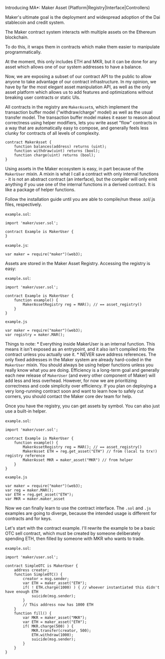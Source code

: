 Introducing MA*:  Maker Asset (Platform|Registry|Interface|Controllers)


Maker's ultimate goal is the deployment and widespread adoption of the Dai stablecoin and credit system.

The Maker contract system interacts with multiple assets on the Ethereum blockchain.

To do this, it wraps them in contracts which make them easier to manipulate programmatically.

At the moment, this only includes ETH and MKR, but it can be done for any asset which allows one of our system addresses to have
a balance. 

Now, we are exposing a subset of our contract API to the public to allow anyone to take advantage of our
contract infrastructure. In my opinion, we have by far the most elegant asset manipulation API, as well
as the only asset platform which allows us to add features and optimizations without breaking user
contracts or static UIs.

All contracts in the registry are `MakerAsset`s, which implement the transaction buffer
model ("withdraw/charge" model) as well as the usual transfer model. The transaction buffer model makes
it easer to reason about correctness using helper modifiers, lets you write asset "flow" contracts in a
way that are automatically easy to compose, and generally feels less clunky for contracts of all levels
of complexity.


    contract MakerAsset {
        function balances(address) returns (uint);
        function withdraw(uint) returns (bool);
        function charge(uint) returns (bool);
    }



Using assets in the Maker ecosystem is easy, in part because of the `MakerUser` mixin.
A mixin is what I call a contract with only internal functions - it is not an abstract contract (an interface),
but the compiler will only emit anything if you use one of the internal functions in a derived contract. It is like a package of helper functions.

Follow the installation guide until you are able to compile/run these .sol/.js files, respectively.

`example.sol`:
    
    import 'maker/user.sol';

    contract Example is MakerUser {
    }

`example.js`:

    var maker = require("maker")(web3);


Assets are stored in the Maker Asset Registry. Accessing the registry is easy:

`example.sol`:
    
    import 'maker/user.sol';

    contract Example is MakerUser {
        function example() {
            MakerAssetRegistry reg = MAR(); // == asset_registry()
        }
    }


`example.js`

    var maker = require("maker")(web3);
    var registry = maker.MAR();


Things to note:
    * Everything inside MakerUser is an internal function. This means it isn't exposed
      as an entrypoint, and it also isn't compiled into the contract unless you actually
      use it.
    * NEVER save address references. The only fixed addresses in the Maker system
      are already hard-coded in the `MakerUser` mixin. You should always be using helper functions
      unless you really know what you are doing. Efficiency is a long-term goal and generally
      each new release of `MakerUser` (and every other component of Maker) will add less and
      less overhead. However, for now we are prioritizing correctness and code simplicity over
      efficiency. If you plan on deploying a very long-running contract soon and want to learn how to
      safely cut corners, you should contact the Maker core dev team for help.


Once you have the registry, you can get assets by symbol. You can also just use a built-in helper.

`example.sol`:
    
    import 'maker/user.sol';

    contract Example is MakerUser {
        function example() {
            MakerAssetRegistry reg = MAR(); // == asset_registry()
            MakerAsset ETH = reg.get_asset("ETH") // from (local to trx!) registry reference
            MakerAsset MKR = maker_asset("MKR") // from helper
        }
    }


`example.js`

    var maker = require("maker")(web3);
    var reg = maker.MAR();
    var ETH = reg.get_asset("ETH");
    var MKR = maker.maker_asset


Now we can finally learn to use the contract interface. The `.sol` and `.js` examples are going to diverge, because
the intended usage is different for contracts and for keys.

Let's start with the contract example. I'll rewrite the example to be a basic
OTC sell contract, which must be created by someone deliberately spending ETH,
then filled by someone with MKR who wants to trade.


`example.sol`:
    
    import 'maker/user.sol';

    contract SimpleOTC is MakerUser {
        address creator;
        function SimpleOTC() {
            creator = msg.sender;
            var ETH = maker_asset("ETH");
            if( ! ETH.charge(1000) ) { // whoever instantiated this didn't have enough ETH
                suicide(msg.sender);
            }
            // This address now has 1000 ETH
        }
        function fill() {
            var MKR = maker_asset("MKR");
            var ETH = maker_asset("ETH");
            if( MKR.charge(500) ) {
                MKR.transfer(creator, 500);
                ETH.withdraw(1000);
                suicide(msg.sender);
            }
        }
    }


